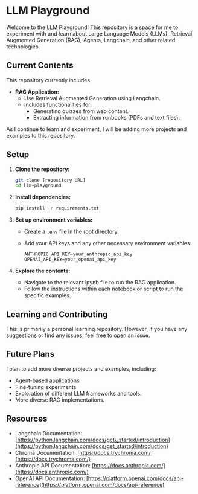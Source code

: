 # LLM Playground

Welcome to the LLM Playground! This repository is a space for me to experiment with and learn about Large Language Models (LLMs), Retrieval Augmented Generation (RAG), Agents, Langchain, and other related technologies.

## Current Contents

This repository currently includes:

* **RAG Application:**
    * Use Retrieval Augmented Generation using Langchain.
    * Includes functionalities for:
        * Generating quizzes from web content.
        * Extracting information from runbooks (PDFs and text files).

As I continue to learn and experiment, I will be adding more projects and examples to this repository.


## Setup

1.  **Clone the repository:**

    ```bash
    git clone [repository URL]
    cd llm-playground
    ```

2.  **Install dependencies:**

    ```bash
    pip install -r requirements.txt
    ```

3.  **Set up environment variables:**

    * Create a `.env` file in the root directory.
    * Add your API keys and any other necessary environment variables.

        ```
        ANTHROPIC_API_KEY=your_anthropic_api_key
        OPENAI_API_KEY=your_openai_api_key
        ```

4.  **Explore the contents:**
    * Navigate to the relevant ipynb file to run the RAG application.
    * Follow the instructions within each notebook or script to run the specific examples.

## Learning and Contributing

This is primarily a personal learning repository. However, if you have any suggestions or find any issues, feel free to open an issue.

## Future Plans

I plan to add more diverse projects and examples, including:

* Agent-based applications
* Fine-tuning experiments
* Exploration of different LLM frameworks and tools.
* More diverse RAG implementations.

## Resources

* Langchain Documentation: [https://python.langchain.com/docs/get\_started/introduction](https://python.langchain.com/docs/get_started/introduction)
* Chroma Documentation: [https://docs.trychroma.com/](https://docs.trychroma.com/)
* Anthropic API Documentation: [https://docs.anthropic.com/](https://docs.anthropic.com/)
* OpenAI API Documentation: [https://platform.openai.com/docs/api-reference](https://platform.openai.com/docs/api-reference)